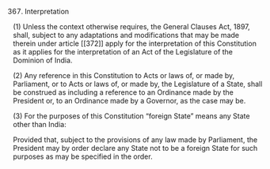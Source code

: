 367. Interpretation

(1) Unless the context otherwise requires, the General Clauses Act, 1897, shall, subject to any adaptations and modifications that may be made therein under article [[372]]  apply for the interpretation of this Constitution as it applies for the interpretation of an Act of the Legislature of the Dominion of India.

(2) Any reference in this Constitution to Acts or laws of, or made by, Parliament, or to Acts or laws of, or made by, the Legislature of a State, shall be construed as including a reference to an Ordinance made by the President or, to an Ordinance made by a Governor, as the case may be.

(3) For the purposes of this Constitution “foreign State” means any State other than India:

Provided that, subject to the provisions of any law made by Parliament, the President may by order declare any State not to be a foreign State for such purposes as may be specified in the order.